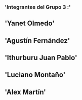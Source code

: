 
### 'Integrantes del Grupo 3 :'

## 'Yanet Olmedo'
## 'Agustín Fernández'
## 'Ithurburu Juan Pablo'
## 'Luciano Montaño'
## 'Alex Martín'